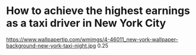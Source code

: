 # How to achieve the highest earnings as a taxi driver in New York City


<backgroundimage>https://www.wallpapertip.com/wmimgs/4-46011_new-york-wallpaper-background-new-york-taxi-night.jpg</backgroundimage>
<backgroundimageopacity>0.25</backgroundimageopacity>
